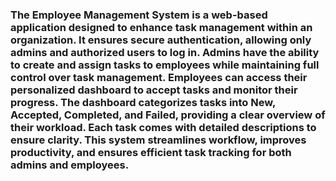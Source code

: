 

<h3>The Employee Management System is a web-based application designed to enhance task management within an organization. It ensures secure authentication, allowing only admins and authorized users to log in. Admins have the ability to create and assign tasks to employees while maintaining full control over task management. Employees can access their personalized dashboard to accept tasks and monitor their progress. The dashboard categorizes tasks into New, Accepted, Completed, and Failed, providing a clear overview of their workload. Each task comes with detailed descriptions to ensure clarity. This system streamlines workflow, improves productivity, and ensures efficient task tracking for both admins and employees.   
</h3>
        
   
